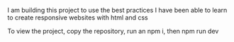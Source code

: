 I am building this project to use the best practices I have been able to learn to create responsive websites with html and css

To view the project, copy the repository, run an npm i, then npm run dev
